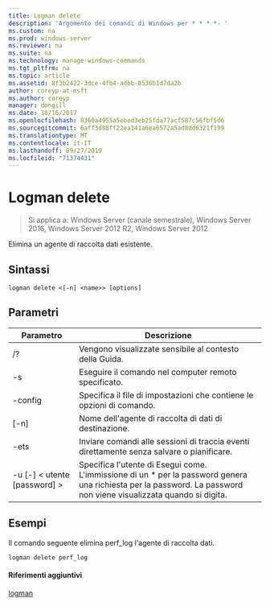 ```yaml
---
title: Logman delete
description: 'Argomento dei comandi di Windows per * * * *- '
ms.custom: na
ms.prod: windows-server
ms.reviewer: na
ms.suite: na
ms.technology: manage-windows-commands
ms.tgt_pltfrm: na
ms.topic: article
ms.assetid: 8f3b2422-3dce-4fb4-adbb-8536b1d7da2b
author: coreyp-at-msft
ms.author: coreyp
manager: dongill
ms.date: 10/16/2017
ms.openlocfilehash: 8360a4955a5ebed3eb25fda77acf587c56fbf5d6
ms.sourcegitcommit: 6aff3d88ff22ea141a6ea6572a5ad8dd6321f199
ms.translationtype: MT
ms.contentlocale: it-IT
ms.lasthandoff: 09/27/2019
ms.locfileid: "71374431"
---
```

# <a name="logman-delete"></a>Logman delete

>Si applica a: Windows Server (canale semestrale), Windows Server 2016, Windows Server 2012 R2, Windows Server 2012

Elimina un agente di raccolta dati esistente.  

## <a name="syntax"></a>Sintassi  
```  
logman delete <[-n] <name>> [options]  
```  
## <a name="parameters"></a>Parametri  

|        Parametro        |                                                                               Descrizione                                                                               |
|-------------------------|-------------------------------------------------------------------------------------------------------------------------------------------------------------------------|
|           /?            |                                                                    Vengono visualizzate sensibile al contesto della Guida.                                                                     |
|   -s <computer name>    |                                                          Eseguire il comando nel computer remoto specificato.                                                          |
|     -config <value>     |                                                         Specifica il file di impostazioni che contiene le opzioni di comando.                                                         |
|       [-n] <name>       |                                                                   Nome dell'agente di raccolta di dati di destinazione.                                                                    |
|          -ets           |                                              Inviare comandi alle sessioni di traccia eventi direttamente senza salvare o pianificare.                                               |
| -u [-] < utente [password] > | Specifica l'utente di Esegui come. L'immissione di un \* per la password genera una richiesta per la password. La password non viene visualizzata quando si digita. |

## <a name="BKMK_examples"></a>Esempi  
Il comando seguente elimina perf_log l'agente di raccolta dati.  
```  
logman delete perf_log  
```  
#### <a name="additional-references"></a>Riferimenti aggiuntivi  
[logman](logman.md)  
